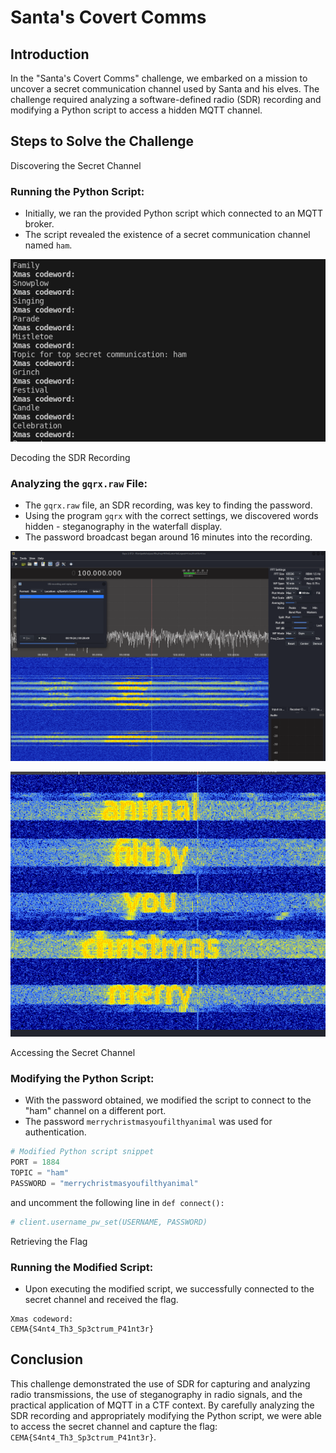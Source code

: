 # Santa's Covert Comms

## Introduction

In the "Santa's Covert Comms" challenge, we embarked on a mission to uncover a secret communication channel used by Santa and his elves.
The challenge required analyzing a software-defined radio (SDR) recording and modifying a Python script to access a hidden MQTT channel.

## Steps to Solve the Challenge

Discovering the Secret Channel

### Running the Python Script:

- Initially, we ran the provided Python script which connected to an MQTT broker.
- The script revealed the existence of a secret communication channel named `ham`.

![secret_channel](./secret_channel.png)

Decoding the SDR Recording

### Analyzing the `gqrx.raw` File:

- The `gqrx.raw` file, an SDR recording, was key to finding the password.
- Using the program `gqrx` with the correct settings, we discovered words hidden - steganography in the waterfall display.
- The password broadcast began around 16 minutes into the recording.

![gqrx](./gqrx.png)

![password](./password.png)

Accessing the Secret Channel

### Modifying the Python Script:
- With the password obtained, we modified the script to connect to the "ham" channel on a different port.
- The password `merrychristmasyoufilthyanimal` was used for authentication.

```python
# Modified Python script snippet
PORT = 1884
TOPIC = "ham"
PASSWORD = "merrychristmasyoufilthyanimal"
```

and uncomment the following line in `def connect():`

```python
# client.username_pw_set(USERNAME, PASSWORD)
```

Retrieving the Flag

### Running the Modified Script:

- Upon executing the modified script, we successfully connected to the secret channel and received the flag.

```plaintext
Xmas codeword:
CEMA{S4nt4_Th3_Sp3ctrum_P41nt3r}
```
## Conclusion

This challenge demonstrated the use of SDR for capturing and analyzing radio transmissions, the use of steganography in radio signals, and the practical application of MQTT in a CTF context. By carefully analyzing the SDR recording and appropriately modifying the Python script, we were able to access the secret channel and capture the flag: `CEMA{S4nt4_Th3_Sp3ctrum_P41nt3r}`.
